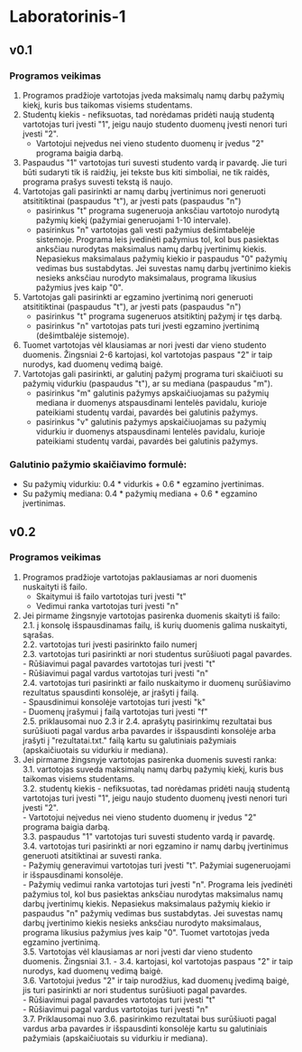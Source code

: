 # Laboratorinis-1

## v0.1 ##

### Programos veikimas ###

1. Programos pradžioje vartotojas įveda maksimalų namų darbų pažymių kiekį, kuris bus taikomas visiems studentams. <br>
2. Studentų kiekis - nefiksuotas, tad norėdamas pridėti naują studentą vartotojas turi įvesti "1", jeigu naujo studento duomenų įvesti nenori turi įvesti "2". <br>
   - Vartotojui neįvedus nei vieno studento duomenų ir įvedus "2" programa baigia darbą. <br>
3. Paspaudus "1" vartotojas turi suvesti studento vardą ir pavardę. Jie turi būti sudaryti tik iš raidžių, jei tekste bus kiti simboliai, ne tik raidės, programa prašys suvesti tekstą iš naujo. <br>
4. Vartotojas gali pasirinkti ar namų darbų įvertinimus nori generuoti atsititiktinai (paspaudus "t"), ar įvesti pats (paspaudus "n") <br>
   - pasirinkus "t" programa sugeneruoja anksčiau vartotojo nurodytą pažymių kiekį (pažymiai generuojami 1-10 intervale). <br>
   - pasirinkus "n" vartotojas gali vesti pažymius dešimtabelėje sistemoje. Programa leis įvedinėti pažymius tol, kol bus pasiektas anksčiau nurodytas maksimalus namų darbų įvertinimų kiekis. Nepasiekus maksimalaus pažymių kiekio ir paspaudus "0" pažymių vedimas bus sustabdytas. Jei suvestas namų darbų įvertinimo kiekis nesieks anksčiau nurodyto maksimalaus, programa likusius pažymius įves kaip "0". <br>
5. Vartotojas gali pasirinkti ar egzamino įvertinimą nori generuoti atsititiktinai (paspaudus "t"), ar įvesti pats (paspaudus "n") <br>
   - pasirinkus "t" programa sugeneruos atsitiktinį pažymį ir tęs darbą. <br>
   - pasirinkus "n" vartotojas pats turi įvesti egzamino įvertinimą (dešimtbalėje sistemoje). <br>
6. Tuomet vartotojas vėl klausiamas ar nori įvesti dar vieno studento duomenis. Žingsniai 2-6 kartojasi, kol vartotojas paspaus "2" ir taip nurodys, kad duomenų vedimą baigė. <br>
7. Vartotojas gali pasirinkti, ar galutinį pažymį programa turi skaičiuoti su pažymių vidurkiu (paspaudus "t"), ar su mediana (paspaudus "m"). <br>
   - pasirinkus "m" galutinis pažymys apskaičiuojamas su pažymių mediana ir duomenys atspausdinami lentelės pavidalu, kurioje pateikiami studentų vardai, pavardės bei galutinis pažymys. <br>
   - pasirinkus "v" galutinis pažymys apskaičiuojamas su pažymių vidurkiu ir duomenys atspausdinami lentelės pavidalu, kurioje pateikiami studentų vardai, pavardės bei galutinis pažymys. <br>

### Galutinio pažymio skaičiavimo formulė: ###
- Su pažymių vidurkiu: 0.4 * vidurkis + 0.6 * egzamino įvertinimas. <br>
- Su pažymių mediana: 0.4 * pažymių mediana + 0.6 * egzamino įvertinimas. <br>

## v0.2 ##

### Programos veikimas ###

1. Programos pradžioje vartotojas paklausiamas ar nori duomenis nuskaityti iš failo.<br>
    - Skaitymui iš failo vartotojas turi įvesti "t" <br>
    - Vedimui ranka vartotojas turi įvesti "n" <br>
2. Jei pirmame žingsnyje vartotojas pasirenka duomenis skaityti iš failo: <br>
   2.1. į konsolę išspausdinamas failų, iš kurių duomenis galima nuskaityti, sąrašas.<br>
   2.2. vartotojas turi įvesti pasirinkto failo numerį <br>
   2.3. vartotojas turi pasirinkti ar nori studentus surūšiuoti pagal pavardes. <br>
        - Rūšiavimui pagal pavardes vartotojas turi įvesti "t" <br>
        - Rūšiavimui pagal vardus vartotojas turi įvesti "n" <br>
   2.4. vartotojas turi pasirinkti ar failo nuskaitymo ir duomenų surūšiavimo rezultatus spausdinti konsolėje, ar įrašyti į failą. <br>
        - Spausdinimui konsolėje vartotojas turi įvesti "k" <br>
        - Duomenų įrašymui į failą vartotojas turi įvesti "f" <br>
   2.5. priklausomai nuo 2.3 ir 2.4. aprašytų pasirinkimų rezultatai bus surūšiuoti pagal vardus arba pavardes ir išspausdinti konsolėje arba įrašyti į                         "rezultatai.txt." failą kartu su galutiniais pažymiais (apskaičiuotais su vidurkiu ir mediana). <br>
3. Jei pirmame žingsnyje vartotojas pasirenka duomenis suvesti ranka: <br>
    3.1. vartotojas suveda maksimalų namų darbų pažymių kiekį, kuris bus taikomas visiems studentams. <br>
    3.2. studentų kiekis - nefiksuotas, tad norėdamas pridėti naują studentą vartotojas turi įvesti "1", jeigu naujo studento duomenų įvesti nenori turi įvesti "2".<br>
        - Vartotojui neįvedus nei vieno studento duomenų ir įvedus "2" programa baigia darbą. <br>
    3.3. paspaudus "1" vartotojas turi suvesti studento vardą ir pavardę. <br>
    3.4. vartotojas turi pasirinkti ar nori egzamino ir namų darbų įvertinimus generuoti atsitiktinai ar suvesti ranka. <br>
        - Pažymių generavimui vartotojas turi įvesti "t". Pažymiai sugeneruojami ir išspausdinami konsolėje. <br>
        - Pažymių vedimui ranka vartotojas turi įvesti "n". Programa leis įvedinėti pažymius tol, kol bus pasiektas anksčiau nurodytas maksimalus namų darbų įvertinimų         kiekis. Nepasiekus maksimalaus pažymių kiekio ir paspaudus "n" pažymių vedimas bus sustabdytas. Jei suvestas namų darbų įvertinimo kiekis nesieks anksčiau             nurodyto maksimalaus, programa likusius pažymius įves kaip "0". Tuomet vartotojas įveda egzamino įvertinimą. <br>
    3.5. Vartotojas vėl klausiamas ar nori įvesti dar vieno studento duomenis. Žingsniai 3.1. - 3.4. kartojasi, kol vartotojas paspaus "2" ir taip nurodys, kad duomenų vedimą baigė. <br>
    3.6. Vartotojui įvedus "2" ir taip nurodžius, kad duomenų įvedimą baigė, jis turi pasirinkti ar nori studentus surūšiuoti pagal pavardes. <br>
        - Rūšiavimui pagal pavardes vartotojas turi įvesti "t" <br>
        - Rūšiavimui pagal vardus vartotojas turi įvesti "n" <br>
    3.7. Priklausomai nuo 3.6. pasirinkimo rezultatai bus surūšiuoti pagal vardus arba pavardes ir išspausdinti konsolėje kartu su galutiniais pažymiais (apskaičiuotais su vidurkiu ir mediana). <br>
